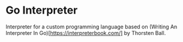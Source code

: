 # Go Interpreter
Interpreter for a custom programming language based on (Writing An Interpreter In Go)[https://interpreterbook.com/] by Thorsten Ball.